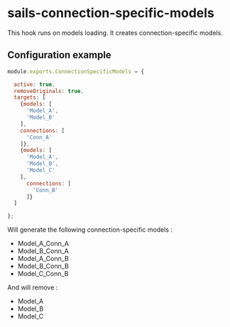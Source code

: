 # sails-connection-specific-models
This hook runs on models loading. It creates connection-specific models.

## Configuration example
``` javascript
module.exports.ConnectionSpecificModels = {

  active: true,
  removeOriginals: true,
  targets: [
    {models: [
      'Model_A',
      'Model_B'
    ],
    connections: [
      'Conn_A'
    ]},
    {models: [
      'Model_A',
      'Model_B',
      'Model_C'
    ],
      connections: [
        'Conn_B'
      ]}
  ]

};
```
Will generate the following connection-specific models :
* Model_A_Conn_A
* Model_B_Conn_A
* Model_A_Conn_B
* Model_B_Conn_B
* Model_C_Conn_B

And will remove :
* Model_A
* Model_B
* Model_C
